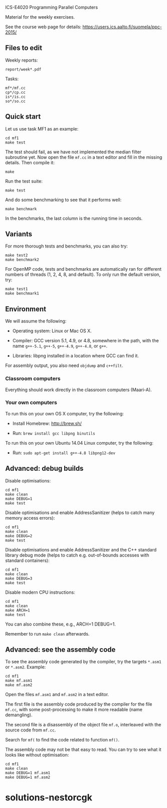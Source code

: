 ICS-E4020 Programming Parallel Computers


Material for the weekly exercises.

See the course web page for details:
https://users.ics.aalto.fi/suomela/ppc-2015/


Files to edit
-------------

Weekly reports:

    report/week*.pdf

Tasks:

    mf*/mf.cc
    cp*/cp.cc
    is*/is.cc
    so*/so.cc


Quick start
-----------

Let us use task MF1 as an example:

    cd mf1
    make test

The test should fail, as we have not implemented the median filter
subroutine yet. Now open the file `mf.cc` in a text editor and
fill in the missing details. Then compile it:

    make

Run the test suite:

    make test

And do some benchmarking to see that it performs well:

    make benchmark

In the benchmarks, the last column is the running time in seconds.


Variants
--------

For more thorough tests and benchmarks, you can also try:

    make test2
    make benchmark2

For OpenMP code, tests and benchmarks are automatically ran for
different numbers of threads (1, 2, 4, 8, and default). To only
run the default version, try:

    make test1
    make benchmark1


Environment
-----------

We will assume the following:

 - Operating system: Linux or Mac OS X.

 - Compiler: GCC version 5.1, 4.9, or 4.8, somewhere in the path,
   with the name `g++-5.1`, `g++-5`, `g++-4.9`, `g++-4.8`, or `g++`.

 - Libraries: libpng installed in a location where GCC can find it.

For assembly output, you also need `objdump` and `c++filt`.


### Classroom computers

Everything should work directly in the classroom computers (Maari-A).


### Your own computers

To run this on your own OS X computer, try the following:

 - Install Homebrew: http://brew.sh/

 - Run: `brew install gcc libpng binutils`

To run this on your own Ubuntu 14.04 Linux computer, try the
following:

 - Run: `sudo apt-get install g++-4.8 libpng12-dev`


Advanced: debug builds
----------------------

Disable optimisations:

    cd mf1
    make clean
    make DEBUG=1
    make test

Disable optimisations and enable AddressSanitizer
(helps to catch many memory access errors):

    cd mf1
    make clean
    make DEBUG=2
    make test

Disable optimisations and enable AddressSanitizer
and the C++ standard library debug mode (helps to
catch e.g. out-of-bounds accesses with standard
containers):

    cd mf1
    make clean
    make DEBUG=3
    make test

Disable modern CPU instructions:

    cd mf1
    make clean
    make ARCH=1
    make test

You can also combine these, e.g., ARCH=1 DEBUG=1.

Remember to run `make clean` afterwards.


Advanced: see the assembly code
-------------------------------

To see the assembly code generated by the compiler, try the targets
`*.asm1` or `*.asm2`. Example:

    cd mf1
    make mf.asm1
    make mf.asm2

Open the files `mf.asm1` and `mf.asm2` in a text editor.

The first file is the assembly code produced by the compiler for
the file `mf.cc`, with some post-processing to make it more readable
(name demangling).

The second file is a disassembly of the object file `mf.o`, interleaved
with the source code from `mf.cc`.

Search for `mf(` to find the code related to function `mf()`.

The assembly code may not be that easy to read. You can try to see
what it looks like without optimisation:

    cd mf1
    make clean
    make DEBUG=1 mf.asm1
    make DEBUG=1 mf.asm2


# solutions-nestorcgk

